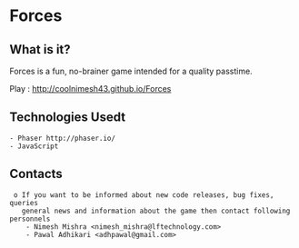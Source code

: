 # Forces


  What is it?
  -----------

  Forces is a fun, no-brainer game intended for a quality passtime. 
  
  Play : http://coolnimesh43.github.io/Forces 
  
  Technologies Usedt
  -----------
   
    - Phaser http://phaser.io/
    - JavaScript

  Contacts
  --------
     o If you want to be informed about new code releases, bug fixes, queries
       general news and information about the game then contact following personnels
        - Nimesh Mishra <nimesh_mishra@lftechnology.com>
        - Pawal Adhikari <adhpawal@gmail.com>
